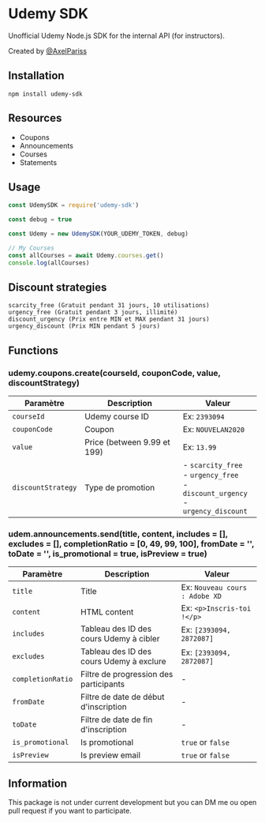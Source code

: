 # Udemy SDK

Unofficial Udemy Node.js SDK for the internal API (for instructors).

Created by [@AxelPariss](https://axelparis.fr/twitter)

## Installation

```
npm install udemy-sdk
```

## Resources

- Coupons
- Announcements
- Courses
- Statements

## Usage

```js
const UdemySDK = require('udemy-sdk')

const debug = true

const Udemy = new UdemySDK(YOUR_UDEMY_TOKEN, debug)

// My Courses
const allCourses = await Udemy.courses.get()
console.log(allCourses)
```

## Discount strategies

```
scarcity_free (Gratuit pendant 31 jours, 10 utilisations)
urgency_free (Gratuit pendant 3 jours, illimité)
discount_urgency (Prix entre MIN et MAX pendant 31 jours)
urgency_discount (Prix MIN pendant 5 jours)
```

## Functions

### udemy.coupons.create(courseId, couponCode, value, discountStrategy)

| Paramètre          | Description                 | Valeur                                                                                   |
| ------------------ | --------------------------- | ---------------------------------------------------------------------------------------- |
| `courseId`         | Udemy course ID             | Ex: `2393094`                                                                            |
| `couponCode`       | Coupon                      | Ex: `NOUVELAN2020`                                                                       |
| `value`            | Price (between 9.99 et 199) | Ex: `13.99`                                                                              |
| `discountStrategy` | Type de promotion           | - `scarcity_free`<br/>- `urgency_free`<br/>- `discount_urgency`<br/>- `urgency_discount` |

### udem.announcements.send(title, content, includes = [], excludes = [], completionRatio = [0, 49, 99, 100], fromDate = '', toDate = '', is_promotional = true, isPreview = true)

| Paramètre         | Description                              | Valeur                         |
| ----------------- | ---------------------------------------- | ------------------------------ |
| `title`           | Title                                    | Ex: `Nouveau cours : Adobe XD` |
| `content`         | HTML content                             | Ex: `<p>Inscris-toi !</p>`     |
| `includes`        | Tableau des ID des cours Udemy à cibler  | Ex: `[2393094, 2872087]`       |
| `excludes`        | Tableau des ID des cours Udemy à exclure | Ex: `[2393094, 2872087]`       |
| `completionRatio` | Filtre de progression des participants   | -                              |
| `fromDate`        | Filtre de date de début d'inscription    | -                              |
| `toDate`          | Filtre de date de fin d'inscription      | -                              |
| `is_promotional`  | Is promotional                           | `true` or `false`              |
| `isPreview`       | Is preview email                         | `true` or `false`              |

## Information

This package is not under current development but you can DM me ou open pull request if you want to participate.
